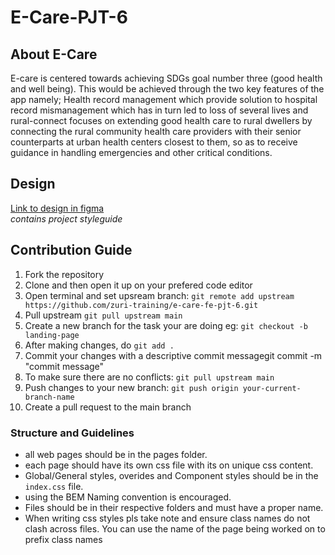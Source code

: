 # **E-Care-PJT-6**

## **About E-Care**

E-care is centered towards achieving SDGs goal number three (good health and well being). This would be achieved through the two key features of the app namely; Health record management which provide solution to hospital record mismanagement which has in turn led to loss of several lives and rural-connect focuses on extending good health care to rural dwellers by connecting the rural community health care providers with their senior counterparts at urban health centers closest to them, so as to receive guidance in handling emergencies and other critical conditions.

## **Design**

[Link to design in figma](https://www.figma.com/file/52HpgVkr6FIKMGgWPg5Y5X/Style-guide-for-E-Care?node-id=0%3A1) <br>
_contains project styleguide_

## **Contribution Guide**

1. Fork the repository
2. Clone and then open it up on your prefered code editor
3. Open terminal and set upsream branch: `git remote add upstream https://github.com/zuri-training/e-care-fe-pjt-6.git`
4. Pull upstream `git pull upstream main`
5. Create a new branch for the task your are doing eg: `git checkout -b landing-page`
6. After making changes, do `git add .`
7. Commit your changes with a descriptive commit messagegit commit -m "commit message"
8. To make sure there are no conflicts: `git pull upstream main`
9. Push changes to your new branch: `git push origin your-current-branch-name`
10. Create a pull request to the main branch
    <br>

### Structure and Guidelines

- all web pages should be in the pages folder.
- each page should have its own css file with its on unique css content.
- Global/General styles, overides and Component styles should be in the `index.css` file.
- using the BEM Naming convention is encouraged.
- Files should be in their respective folders and must have a proper name.
- When writing css styles pls take note and ensure class names do not clash across files.
  You can use the name of the page being worked on to prefix class names
